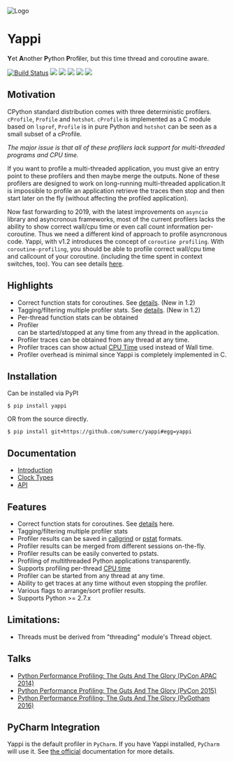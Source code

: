 ![Logo](https://i.imgur.com/xxmgGmn.png)
# Yappi
**Y**et **A**nother **P**ython **P**rof**i**ler, but this time thread and coroutine aware.

[![Build Status](https://www.travis-ci.org/sumerc/yappi.svg?branch=master)](https://www.travis-ci.org/sumerc/yappi)
![](https://img.shields.io/pypi/v/yappi.svg)
![](https://img.shields.io/pypi/dw/yappi.svg)
![](https://img.shields.io/pypi/pyversions/yappi.svg)
![](https://img.shields.io/github/last-commit/sumerc/yappi.svg)
![](https://img.shields.io/github/license/sumerc/yappi.svg)


## Motivation

CPython standard distribution comes with three deterministic profilers. `cProfile`, `Profile` and `hotshot`. 
`cProfile` is implemented as a C module based on `lsprof`, `Profile` is in pure Python and 
`hotshot` can be seen as a small subset of a cProfile. 

*The major issue is that all of these profilers lack support for multi-threaded programs and CPU time.*

If you want to profile a  multi-threaded application, you must give an entry point to these profilers and then maybe merge the outputs. None of these profilers are designed to work on long-running multi-threaded application.It is impossible to profile an application retrieve the traces then stop and then start later on the fly (without affecting the profiled application). 

Now fast forwarding to 2019, with the latest improvements on `asyncio` library and asyncronous frameworks, most of the current profilers lacks the ability to show correct wall/cpu time or even call count information per-coroutine. Thus we need a different kind of approach to profile asyncronous code. Yappi, with v1.2 introduces the concept of `coroutine profiling`. With `coroutine-profiling`, you should be able to profile correct wall/cpu time and callcount of your coroutine. (including the time spent in context switches, too).
You can see details [here](doc/coroutine_profiling.md).


## Highlights
- Correct function stats for coroutines. See [details](doc/coroutine_profiling.md). (New in 1.2)
- Tagging/filtering multiple profiler stats. See [details](doc/api.md#set_tag_callback). (New in 1.2)
- Per-thread function stats can be obtained
- Profiler can be started/stopped at any time from any thread in the application.
- Profiler traces can be obtained from any thread at any time.
- Profiler traces can show actual [CPU Time](http://en.wikipedia.org/wiki/CPU_time) used instead of Wall time.
- Profiler overhead is minimal since Yappi is completely implemented in C.

## Installation

Can be installed via PyPI

```
$ pip install yappi
```

OR from the source directly.

```
$ pip install git+https://github.com/sumerc/yappi#egg=yappi
```

## Documentation

- [Introduction](https://github.com/sumerc/yappi/blob/master/doc/introduction.md)
- [Clock Types](https://github.com/sumerc/yappi/blob/master/doc/clock_types.md)
- [API](https://github.com/sumerc/yappi/blob/master/doc/api.md)

## Features
- Correct function stats for coroutines. See [details](https://github.com/sumerc/yappi/blob/master/doc/coroutine_profiling) here.
- Tagging/filtering multiple profiler stats
- Profiler results can be saved in [callgrind](http://valgrind.org/docs/manual/cl-format.html) or [pstat](http://docs.python.org/3.4/library/profile.html#pstats.Stats) formats. 
- Profiler results can be merged from different sessions on-the-fly.
- Profiler results can be easily converted to pstats.
- Profiling of multithreaded Python applications transparently.
- Supports profiling per-thread [CPU time](http://en.wikipedia.org/wiki/CPU_time)
- Profiler can be started from any thread at any time.
- Ability to get traces at any time without even stopping the profiler.
- Various flags to arrange/sort profiler results.
- Supports Python >= 2.7.x

## Limitations:
* Threads must be derived from "threading" module's Thread object.

## Talks

- [Python Performance Profiling: The Guts And The Glory (PyCon APAC 2014)](https://www.youtube.com/watch?v=BOKcZjI5zME)
- [Python Performance Profiling: The Guts And The Glory (PyCon 2015)](https://www.youtube.com/watch?v=4uJWWXYHxaM)
- [Python Performance Profiling: The Guts And The Glory (PyGotham 2016)](https://www.youtube.com/watch?v=EJ87Kfzvnbs)

## PyCharm Integration

Yappi is the default profiler in `PyCharm`. If you have Yappi installed, `PyCharm` will use it. See [the official](https://www.jetbrains.com/help/pycharm/profiler.html) documentation for more details.

